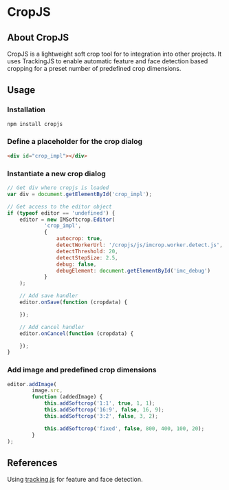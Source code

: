 # CropJS

## About CropJS
CropJS is a lightweight soft crop tool for to integration into other projects. It uses TrackingJS to enable automatic feature and face detection based cropping for a preset number of predefined crop dimensions.

## Usage

### Installation
```bash
npm install cropjs
```

### Define a placeholder for the crop dialog
```html
<div id="crop_impl"></div>
```

### Instantiate a new crop dialog
```js
// Get div where cropjs is loaded
var div = document.getElementById('crop_impl');

// Get access to the editor object
if (typeof editor == 'undefined') {
    editor = new IMSoftcrop.Editor(
            'crop_impl',
            {
                autocrop: true,
                detectWorkerUrl: '/cropjs/js/imcrop.worker.detect.js',
                detectThreshold: 20,
                detectStepSize: 2.5,
                debug: false,
                debugElement: document.getElementById('imc_debug')
            }
    );

    // Add save handler
    editor.onSave(function (cropdata) {

    });

    // Add cancel handler
    editor.onCancel(function (cropdata) {

    });
}
```

### Add image and predefined crop dimensions
```js
editor.addImage(
        image.src,
        function (addedImage) {
            this.addSoftcrop('1:1', true, 1, 1);
            this.addSoftcrop('16:9', false, 16, 9);
            this.addSoftcrop('3:2', false, 3, 2);

            this.addSoftcrop('fixed', false, 800, 400, 100, 20);
        }
);
```

## References
Using [tracking.js](https://trackingjs.com/) for feature and face detection.
